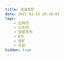 ```yaml
---
title: 说说挖矿
date: 2021-03-16 20:18:03
tags: 
    - 比特币
    - 以太坊
    - 加密货币
    - BTC
    - 挖矿
    - 币安
hidden: true
---
```

